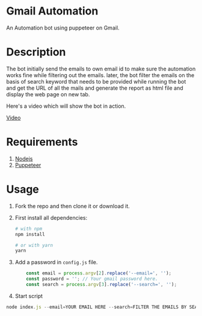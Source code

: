 # Gmail Automation
An Automation bot using puppeteer on Gmail.

# Description
The bot initially send the emails to own email id to make sure the automation works fine while filtering out the emails.
later, the bot filter the emails on the basis of search keyword that needs to be provided while running the bot and get the URL of all the mails and generate the report as html file and display the web page on new tab.


Here's a video which will show the bot in action.

[Video](https://www.linkedin.com/posts/mithleshfantezie_automation-using-puppeteer-for-gmail-initially-activity-6805792818452398080-1AhI)

# Requirements
1. [Nodejs](http://www.nodejs.org/)
2. [Puppeteer](http://www.pptr.dev/)


# Usage
1. Fork the repo and then clone it or download it.

2. First install all dependencies:
    ```bash
    # with npm
    npm install
    
    # or with yarn
    yarn
    ```

4. Add a password in `config.js` file.

    ```javascript
        const email = process.argv[2].replace('--email=', '');
        const password = ''; // Your gmail password here.
        const search = process.argv[3].replace('--search=', '');

    ```
5. Start script
```javascript
node index.js --email=YOUR EMAIL HERE --search=FILTER THE EMAILS BY SEARCH TERM
```

